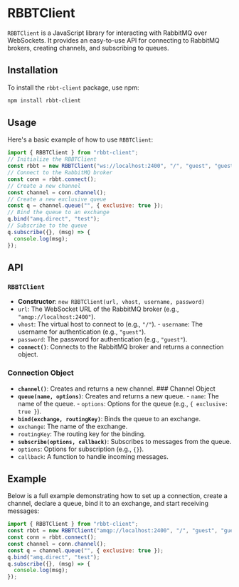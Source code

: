 # RBBTClient

`RBBTClient` is a JavaScript library for interacting with RabbitMQ over WebSockets. It provides an easy-to-use API for connecting to RabbitMQ brokers, creating channels, and subscribing to queues.

## Installation

To install the `rbbt-client` package, use npm:

```bash
npm install rbbt-client
```

## Usage

Here's a basic example of how to use `RBBTClient`:

```javascript
import { RBBTClient } from "rbbt-client";
// Initialize the RBBTClient
const rbbt = new RBBTClient("ws://localhost:2400", "/", "guest", "guest");
// Connect to the RabbitMQ broker
const conn = rbbt.connect();
// Create a new channel
const channel = conn.channel();
// Create a new exclusive queue
const q = channel.queue("", { exclusive: true });
// Bind the queue to an exchange
q.bind("amq.direct", "test");
// Subscribe to the queue
q.subscribe({}, (msg) => {
  console.log(msg);
});
```

## API

### `RBBTClient`

- **Constructor**: `new RBBTClient(url, vhost, username, password)`
- `url`: The WebSocket URL of the RabbitMQ broker (e.g., `"amqp://localhost:2400"`).
- `vhost`: The virtual host to connect to (e.g., `"/"`). - `username`: The username for authentication (e.g., `"guest"`).
- `password`: The password for authentication (e.g., `"guest"`).
- **`connect()`**: Connects to the RabbitMQ broker and returns a connection object.

### Connection Object

- **`channel()`**: Creates and returns a new channel. ### Channel Object
- **`queue(name, options)`**: Creates and returns a new queue. - `name`: The name of the queue. - `options`: Options for the queue (e.g., `{ exclusive: true }`).
- **`bind(exchange, routingKey)`**: Binds the queue to an exchange.
- `exchange`: The name of the exchange.
- `routingKey`: The routing key for the binding.
- **`subscribe(options, callback)`**: Subscribes to messages from the queue.
- `options`: Options for subscription (e.g., `{}`).
- `callback`: A function to handle incoming messages.

## Example

Below is a full example demonstrating how to set up a connection, create a channel, declare a queue, bind it to an exchange, and start receiving messages:

```javascript
import { RBBTClient } from "rbbt-client";
const rbbt = new RBBTClient("amqp://localhost:2400", "/", "guest", "guest");
const conn = rbbt.connect();
const channel = conn.channel();
const q = channel.queue("", { exclusive: true });
q.bind("amq.direct", "test");
q.subscribe({}, (msg) => {
  console.log(msg);
});
```
